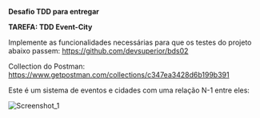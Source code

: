 **Desafio TDD para entregar**

**TAREFA: TDD Event-City**

Implemente as funcionalidades necessárias para que os testes do projeto abaixo passem:
https://github.com/devsuperior/bds02

Collection do Postman:
https://www.getpostman.com/collections/c347ea3428d6b199b391

Este é um sistema de eventos e cidades com uma relação N-1 entre eles:

![Screenshot_1](https://user-images.githubusercontent.com/85773707/164763095-902ed947-8005-4a55-97f3-92b4e8f39dcf.png)
